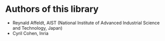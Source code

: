 # Authors of this library

- Reynald Affeldt, AIST (National Institute of Advanced Industrial Science and Technology, Japan)
- Cyril Cohen, Inria
